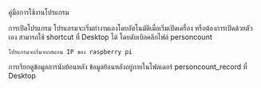 คู่มือการใช้งานโปรแกรม 

การเปิดโปรแกรม
	โปรแกรมจะเริ่มทำงานเองโดยอัตโนมัติเมื่อเริ่มเปิดเครื่อง หรือต้องการเปิดด้วยตัวเอง
	สามารถใช้ shortcut ที่ Desktop ได้ โดยดับเบิลคลิกไฟล์ personcount

	โปรแกรมจะเริ่มจากสแกน IP ของ raspberry pi 


การเรียกดูข้อมูลการนับย้อนหลัง
	ข้อมูลย้อนหลังอยู่ภายในโฟลเดอร์ personcount_record ที่ Desktop